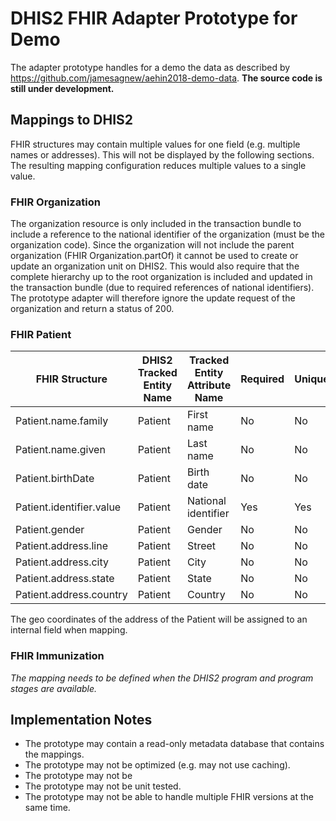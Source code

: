 # DHIS2 FHIR Adapter Prototype for Demo
The adapter prototype handles for a demo the data as described by https://github.com/jamesagnew/aehin2018-demo-data. __The source code is still under development.__
## Mappings to DHIS2
FHIR structures may contain multiple values for one field (e.g. multiple names or addresses). This will not be displayed by the following sections. The resulting mapping configuration reduces multiple values to a single value.
### FHIR Organization
The organization resource is only included in the transaction bundle to include a reference to the national identifier of the organization (must be the organization code). Since the organization will not include the parent organization (FHIR Organization.partOf) it cannot be used to create or update an organization unit on DHIS2. This would also require that the complete hierarchy up to the root organization is included and updated in the transaction bundle (due to required references of national identifiers). The prototype adapter will therefore ignore the update request of the organization and return a status of 200.
### FHIR Patient
| FHIR Structure           | DHIS2 Tracked Entity Name | Tracked Entity Attribute Name | Required | Unique |
|--------------------------|---------------------------|-------------------------------|----------|--------|
| Patient.name.family      | Patient                   | First name                    | No       | No     |
| Patient.name.given       | Patient                   | Last name                     | No       | No     |
| Patient.birthDate        | Patient                   | Birth date                    | No       | No     |
| Patient.identifier.value | Patient                   | National identifier           | Yes      | Yes    |
| Patient.gender           | Patient                   | Gender                        | No       | No     |
| Patient.address.line     | Patient                   | Street                        | No       | No     |
| Patient.address.city     | Patient                   | City                          | No       | No     |
| Patient.address.state    | Patient                   | State                         | No       | No     |
| Patient.address.country  | Patient                   | Country                       | No       | No     |

The geo coordinates of the address of the Patient will be assigned to an internal field when mapping. 
### FHIR Immunization
_The mapping needs to be defined when the DHIS2 program and program stages are available._
## Implementation Notes
- The prototype may contain a read-only metadata database that contains the mappings.
- The prototype may not be optimized (e.g. may not use caching).
- The prototype may not be 
- The prototype may not be unit tested.
- The prototype may not be able to handle multiple FHIR versions at the same time.

